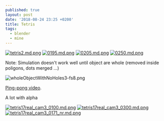```yaml
---
published: true
layout: post
date: '2018-08-24 23:25 +0200'
title: Tetris
tags:
  - blender
  - mine
---
```

[![tetris2.md.png](https://cdn.scrot.moe/images/2018/08/24/tetris2.md.png)](https://cdn.scrot.moe/images/2018/08/24/tetris2.png)
[![0195.md.png](https://cdn.scrot.moe/images/2018/08/25/0195.md.png)](https://scrot.moe/image/9Te1C)
[![0205.md.png](https://cdn.scrot.moe/images/2018/08/25/0205.md.png)](https://scrot.moe/image/9Twjj)
[![0250.md.png](https://cdn.scrot.moe/images/2018/08/25/0250.md.png)](https://scrot.moe/image/9TIYe)

Note: Simulation doesn't work well until object are whole (removed inside poligons, dots merged ...)

![wholeObjectWithNoHoles3-fs8.png]({{site.baseurl}}/media/wholeObjectWithNoHoles3-fs8.png)

[Ping-pong video](https://youtu.be/aLMDGakHnYQ).

A lot with alpha

[![tetris17real_cam3_0100.md.png](https://cdn.scrot.moe/images/2018/08/26/tetris17real_cam3_0100.md.png)](https://scrot.moe/image/9TnYA)
[![tetris17real_cam3_0300.md.png](https://cdn.scrot.moe/images/2018/08/26/tetris17real_cam3_0300.md.png)](https://scrot.moe/image/9ToEL)
[![tetris17real_cam3_0171_nr.md.png](https://cdn.scrot.moe/images/2018/08/26/tetris17real_cam3_0171_nr.md.png)](https://scrot.moe/image/9TpTb)
